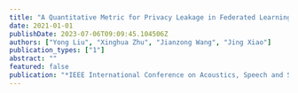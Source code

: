 ```yaml
---
title: "A Quantitative Metric for Privacy Leakage in Federated Learning"
date: 2021-01-01
publishDate: 2023-07-06T09:09:45.104506Z
authors: ["Yong Liu", "Xinghua Zhu", "Jianzong Wang", "Jing Xiao"]
publication_types: ["1"]
abstract: ""
featured: false
publication: "*IEEE International Conference on Acoustics, Speech and Signal Processing, ICASSP 2021, Toronto, ON, Canada, June 6-11, 2021*"
---
```


